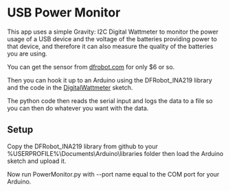 # USB Power Monitor

This app uses a simple Gravity: I2C Digital Wattmeter to monitor the power usage of 
a USB device and the voltage of the batteries providing power to that device, and
therefore it can also measure the quality of the batteries you are using.

You can get the sensor from 
[dfrobot.com](https://www.dfrobot.com/search-Gravity:%20I2C%20Digital%20Wattmeter%20.html) 
for only $6 or so.  

Then you can hook it up to an Arduino using the DFRobot_INA219 library and the code in the
[DigitalWattmeter](DigitalWattmeter/DigitalWattmeter.ino) sketch.

The python code then reads the serial input and logs the data to a file so you can then do
whatever you want with the data.

## Setup

Copy the DFRobot_INA219 library from github to your %USERPROFILE%\Documents\Arduino\libraries folder
then load the Arduino sketch and upload it.

Now run PowerMonitor.py with --port name equal to the COM port for your Arduino.
